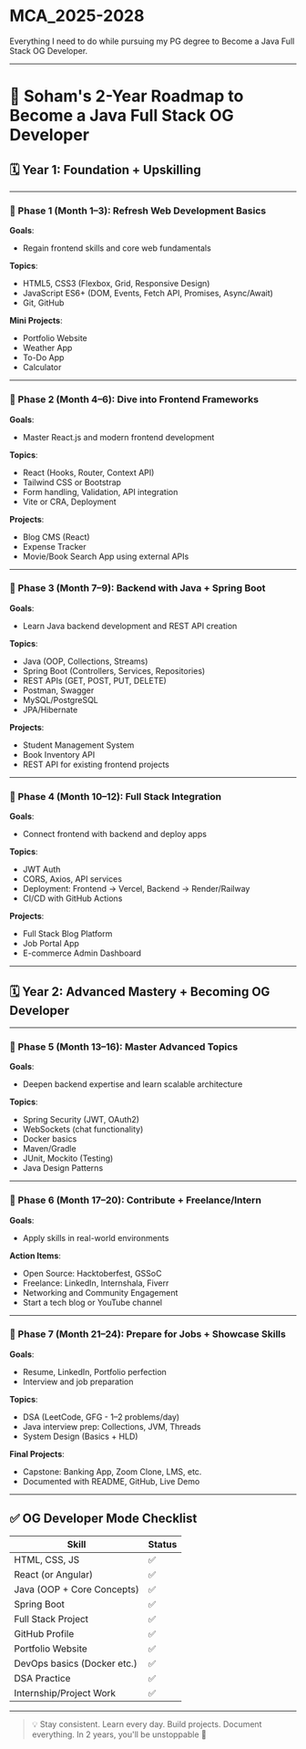 # MCA_2025-2028
Everything I need to do while pursuing my PG degree to Become a Java Full Stack OG Developer.

--------------------------------------
# 🚀 Soham's 2-Year Roadmap to Become a Java Full Stack OG Developer

## 🗓️ Year 1: Foundation + Upskilling

---

### 📍 Phase 1 (Month 1–3): Refresh Web Development Basics
**Goals**:
- Regain frontend skills and core web fundamentals

**Topics**:
- HTML5, CSS3 (Flexbox, Grid, Responsive Design)
- JavaScript ES6+ (DOM, Events, Fetch API, Promises, Async/Await)
- Git, GitHub

**Mini Projects**:
- Portfolio Website
- Weather App
- To-Do App
- Calculator

---

### 📍 Phase 2 (Month 4–6): Dive into Frontend Frameworks
**Goals**:
- Master React.js and modern frontend development

**Topics**:
- React (Hooks, Router, Context API)
- Tailwind CSS or Bootstrap
- Form handling, Validation, API integration
- Vite or CRA, Deployment

**Projects**:
- Blog CMS (React)
- Expense Tracker
- Movie/Book Search App using external APIs

---

### 📍 Phase 3 (Month 7–9): Backend with Java + Spring Boot
**Goals**:
- Learn Java backend development and REST API creation

**Topics**:
- Java (OOP, Collections, Streams)
- Spring Boot (Controllers, Services, Repositories)
- REST APIs (GET, POST, PUT, DELETE)
- Postman, Swagger
- MySQL/PostgreSQL
- JPA/Hibernate

**Projects**:
- Student Management System
- Book Inventory API
- REST API for existing frontend projects

---

### 📍 Phase 4 (Month 10–12): Full Stack Integration
**Goals**:
- Connect frontend with backend and deploy apps

**Topics**:
- JWT Auth
- CORS, Axios, API services
- Deployment: Frontend → Vercel, Backend → Render/Railway
- CI/CD with GitHub Actions

**Projects**:
- Full Stack Blog Platform
- Job Portal App
- E-commerce Admin Dashboard

---

## 🗓️ Year 2: Advanced Mastery + Becoming OG Developer

---

### 📍 Phase 5 (Month 13–16): Master Advanced Topics
**Goals**:
- Deepen backend expertise and learn scalable architecture

**Topics**:
- Spring Security (JWT, OAuth2)
- WebSockets (chat functionality)
- Docker basics
- Maven/Gradle
- JUnit, Mockito (Testing)
- Java Design Patterns

---

### 📍 Phase 6 (Month 17–20): Contribute + Freelance/Intern
**Goals**:
- Apply skills in real-world environments

**Action Items**:
- Open Source: Hacktoberfest, GSSoC
- Freelance: LinkedIn, Internshala, Fiverr
- Networking and Community Engagement
- Start a tech blog or YouTube channel

---

### 📍 Phase 7 (Month 21–24): Prepare for Jobs + Showcase Skills
**Goals**:
- Resume, LinkedIn, Portfolio perfection
- Interview and job preparation

**Topics**:
- DSA (LeetCode, GFG - 1–2 problems/day)
- Java interview prep: Collections, JVM, Threads
- System Design (Basics + HLD)

**Final Projects**:
- Capstone: Banking App, Zoom Clone, LMS, etc.
- Documented with README, GitHub, Live Demo

---

## ✅ OG Developer Mode Checklist

| Skill                        | Status |
|-----------------------------|--------|
| HTML, CSS, JS               | ✅     |
| React (or Angular)          | ✅     |
| Java (OOP + Core Concepts)  | ✅     |
| Spring Boot                 | ✅     |
| Full Stack Project          | ✅     |
| GitHub Profile              | ✅     |
| Portfolio Website           | ✅     |
| DevOps basics (Docker etc.) | ✅     |
| DSA Practice                | ✅     |
| Internship/Project Work     | ✅     |

---

> 💡 Stay consistent. Learn every day. Build projects. Document everything. In 2 years, you'll be unstoppable 🚀
